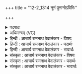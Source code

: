 +++
title = "12-2_1314 नूनं पुनानोऽविभिः"

+++
<details><summary>पदपाठः</summary>

नू꣢नम्। पु꣣नानः꣢। अ꣡वि꣢꣯भिः। प꣡रि꣢꣯। स्र꣣व। अ꣡द꣢꣯ब्धः। अ। द꣣ब्धः। सुरभि꣡न्त꣢रः। सु꣣। रभि꣡न्त꣢रः। सु꣣ते꣢। चि꣣त्। त्वा। अप्सु꣢। म꣣दामः। अ꣡न्ध꣢꣯सा। श्री꣣ण꣡न्तः꣢। गो꣡भिः꣢꣯। उ꣡त्त꣢꣯रम्। १३१४।
</details>

<details><summary>अधिमन्त्रम् (VC)</summary>

- पवमानः सोमः
- सप्तर्षयः
- बार्हतः प्रगाथः (विषमा बृहती, समा सतोबृहती)
- पञ्चमः
</details>

<details><summary>हिन्दी : आचार्य रामनाथ वेदालंकार - विषयः</summary>

अगले मन्त्र में परमात्मा को सम्बोधन किया गया है।
</details>

<details><summary>हिन्दी : आचार्य रामनाथ वेदालंकार - पदार्थः</summary>

पदार्थान्वय -  हे सोम ! हे रसनिधि परमात्मन् ! (नूनम्) निश्चय ही (अविभिः) अपनी रक्षाओं से (पुनानः) हमें पवित्र करते हुए, (अदब्धः) किसी से न हराये जा सकनेवाले, (सुरभिन्तरः) अतिशय सौरभमय आप (परि स्रव)आनन्द-रस को प्रवाहित करो। (अन्धसा) आनन्द-रस के साथ (अप्सु) हमारे कर्मों में (सुते चित्) आपके परिस्रुत होने पर (उत्तरम्) अत्यन्त उत्कृष्ट (त्वा) आपको (गोभिः) आत्मा,मन,एवं बुद्धि से (श्रीणन्तः) पकाते हुए अर्थात् ध्याते हुए,हम(मदामः) मुदित होते हैं ॥२॥
</details>

<details><summary>हिन्दी : आचार्य रामनाथ वेदालंकार - भावार्थः</summary>

भावार्थ -  परमात्मा में ध्यान से रक्षा,पवित्रता,सद्गुणों की सुगन्ध और परमानन्द प्राप्त होते हैं ॥२॥
</details>

<details><summary>संस्कृत : आचार्य रामनाथ वेदालंकार - विषयः</summary>

अथ परमात्मानं सम्बोधयति।
</details>

<details><summary>संस्कृत : आचार्य रामनाथ वेदालंकार - पदार्थः</summary>

पदार्थान्वय -  हे सोम ! हे रसनिधे परमात्मन् ! (नूनम्) निश्चयेन (अविभिः) स्वकीयाभिः रक्षाभिः (पुनानः) अस्मान् पवित्रान् कुर्वाणः, (अदब्धः) केनापि अपराजितः, (सुरभिन्तरः) अतिशयेन सौरभमयः त्वम् (परिस्रव) आनन्दरसं प्रवाहय। (अन्धसा) आनन्दरसेन सह (अप्सु) अस्माकं कर्मसु (सुते चित्) त्वयि परिस्रुते सति (उत्तरम्) उत्कृष्टतरम् (त्वा) त्वाम् (गोभिः) आत्ममनोबुद्धिभिः (श्रीणन्तः) परिपचन्तः,ध्यायन्तः इति यावत्।[श्रीञ् पाके,क्र्यादिः।] (मदामः) मोदामहे।[मदी हर्षग्लेपनयोः,भ्वादिः]॥२॥
</details>

<details><summary>संस्कृत : आचार्य रामनाथ वेदालंकार - भावार्थः</summary>

भावार्थ -  परमात्मध्यानेन रक्षा पवित्रता सद्गुणसौरभं परमानन्दश्च प्राप्यते ॥२॥
</details>